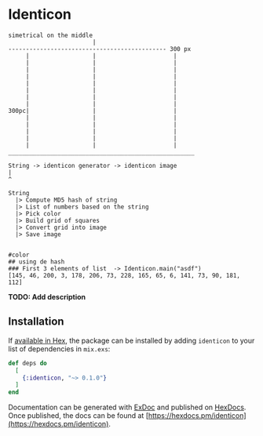 # Identicon
```
simetrical on the middle
                        |
--------------------------------------------- 300 px 
     |                  |                      |   
     |                  |                      |   
     |                  |                      |   
     |                  |                      |   
     |                  |                      |   
     |                  |                      |   
     |                  |                      |   
     |                  |                      |   
300pc|                  |                      |   
     |                  |                      |   
     |                  |                      |   
     |                  |                      |   
     |                  |                      |   
     |                  |                      |   
_____________________________________________________

String -> identicon generator -> identicon image
|
^

String
  |> Compute MD5 hash of string
  |> List of numbers based on the string
  |> Pick color
  |> Build grid of squares
  |> Convert grid into image
  |> Save image


#color
## using de hash 
### First 3 elements of list  -> Identicon.main("asdf")
[145, 46, 200, 3, 178, 206, 73, 228, 165, 65, 6, 141, 73, 90, 181, 112]

```


**TODO: Add description**

## Installation

If [available in Hex](https://hex.pm/docs/publish), the package can be installed
by adding `identicon` to your list of dependencies in `mix.exs`:

```elixir
def deps do
  [
    {:identicon, "~> 0.1.0"}
  ]
end
```

Documentation can be generated with [ExDoc](https://github.com/elixir-lang/ex_doc)
and published on [HexDocs](https://hexdocs.pm). Once published, the docs can
be found at [https://hexdocs.pm/identicon](https://hexdocs.pm/identicon).

